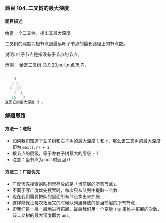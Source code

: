 ### 题目 104. 二叉树的最大深度
#### 题目描述
给定一个二叉树，找出其最大深度。

二叉树的深度为根节点到最远叶子节点的最长路径上的节点数。

说明: 叶子节点是指没有子节点的节点。

示例：
给定二叉树 [3,9,20,null,null,15,7]，
```js

    3
   / \
  9  20
    /  \
   15   7
返回它的最大深度 3 。
```
### 解题思路
#### 方法一：递归
- 如果我们知道了左子树和右子树的最大深度 `l` 和 `r`，那么该二叉树的最大深度即为 `max(l,r) + 1`
- 根节点的层级，等于左右子树最大的层级 + 1
- 注意：当节点为 null 时返回 0

#### 方法二：广度优先
- 广度优先搜索的队列里存放的是「当前层的所有节点」。
- 不同于写广度优先搜索时，每次只从队列中提取一个数
- 现在我们需要把队列里面所有节点拿出来扩展
- 这样能保证每次拓展完的时候队列里存放的是当前层的所有节点，
- 即我们是一层一层地进行拓展，最后我们用一个变量 `ans` 来维护拓展的次数，该二叉树的最大深度即为 `ans`。